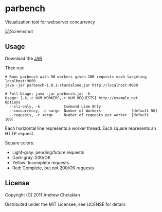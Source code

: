 # parbench

Visualization tool for webserver concurrency

![Screenshot](https://github.com/downloads/andrewvc/parbench/parbench-ss.png)

## Usage

  Download the [JAR](https://github.com/downloads/andrewvc/parbench/parbench-1.0.1-standalone.jar)
  
  Then run:
    
    # Runs parbench with 50 workers given 100 requests each targeting localhost:9000
    java -jar parbench-1.0.1-standalone.jar http://localhost:9000

    # Full Usage: java -jar parbench.jar -h
    Usage: [-k,-c NUM_WORKERS,-r NUM_REQUESTS] http://example.net 
    Options
      --cli-only, -k           Command Line Only                           
      --concurrency, -c <arg>  Number of Workers              [default 50] 
      --requests, -r <arg>     Number of requests per worker  [default 100]

  
  Each horizontal line represents a worker thread. Each square represents an HTTP request.

  Square colors:

  * Light-gray: pending/future requests
  * Dark-gray:  200/OK
  * Yellow:     Incomplete requests
  * Red:        Complete, but not 200/OK requests

## License

Copyright (C) 2011 Andrew Cholakian

Distributed under the MIT Licensee, see LICENSE for details
